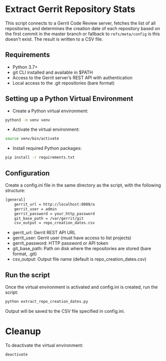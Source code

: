 # Extract Gerrit Repository Stats

This script connects to a Gerrit Code Review server, fetches the list of all repositories,
and determines the creation date of each repository based on the first commit in the master branch
or fallback to `refs/meta/config` is this doesn't exist.
The result is written to a CSV file.

## Requirements

* Python 3.7+
* git CLI installed and available in $PATH
* Access to the Gerrit server’s REST API with authentication
* Local access to the .git repositories (bare format)

## Setting up a Python Virtual Environment

* Create a Python virtual environment:

```bash
python3 -m venv venv
```

* Activate the virtual environment:

```bash
source venv/bin/activate
```

* Install required Python packages:

```bash
pip install -r requirements.txt
```

## Configuration

Create a config.ini file in the same directory as the script, with the following structure:

```bash
[general]
    gerrit_url = http://localhost:8080/a
    gerrit_user = admin
    gerrit_password = your_http_password
    git_base_path = /var/gerrit/git
    csv_output = repo_creation_dates.csv
```

* gerrit_url: Gerrit REST API URL
* gerrit_user: Gerrit user (must have access to list projects)
* gerrit_password: HTTP password or API token
* git_base_path: Path on disk where the repositories are stored (bare format, .git)
* csv_output: Output file name (default is repo_creation_dates.csv)

## Run the script

Once the virtual environment is activated and config.ini is created, run the script:

```bash
python extract_repo_creation_dates.py
```

Output will be saved to the CSV file specified in config.ini.

# Cleanup

To deactivate the virtual environment:

```bash
deactivate
```
